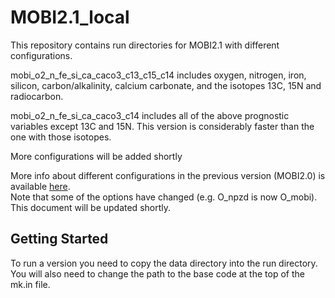 # MOBI2.1_local
This repository contains run directories for MOBI2.1 with different configurations.

mobi_o2_n_fe_si_ca_caco3_c13_c15_c14 includes oxygen, nitrogen, iron, silicon, carbon/alkalinity, calcium carbonate, and the isotopes 13C, 15N and radiocarbon.

mobi_o2_n_fe_si_ca_caco3_c14 includes all of the above prognostic variables except 13C and 15N. This version is considerably faster than the one with those isotopes.

More configurations will be added shortly

More info about different configurations in the previous version (MOBI2.0) is available [here](https://github.com/andreasschmittner/UVic2.9/wiki/Model-of-Ocean-Biogeochemistry-and-Isotopes-(MOBI)).  
Note that some of the options have changed (e.g. O_npzd is now O_mobi). This document will be updated shortly.
## Getting Started
To run a version you need to copy the data directory into the run directory.
You will also need to change the path to the base code at the top of the mk.in file.

